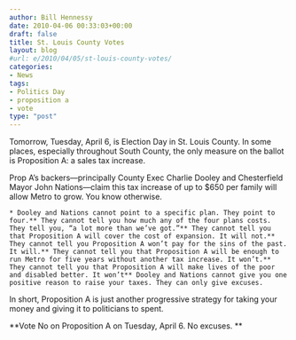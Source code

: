```yaml
---
author: Bill Hennessy
date: 2010-04-06 00:33:03+00:00
draft: false
title: St. Louis County Votes
layout: blog
#url: e/2010/04/05/st-louis-county-votes/
categories:
- News
tags:
- Politics Day
- proposition a
- vote
type: "post"
---
```


Tomorrow, Tuesday, April 6, is Election Day in St. Louis County. In some places, especially throughout South County, the only measure on the ballot is Proposition A: a sales tax increase. 

 

Prop A’s backers—principally County Exec Charlie Dooley and Chesterfield Mayor John Nations—claim this tax increase of up to $650 per family will allow Metro to grow. You know otherwise.

 

    * Dooley and Nations cannot point to a specific plan. They point to four.** They cannot tell you how much any of the four plans costs. They tell you, “a lot more than we’ve got.”** They cannot tell you that Proposition A will cover the cost of expansion. It will not.** They cannot tell you Proposition A won’t pay for the sins of the past. It will.** They cannot tell you that Proposition A will be enough to run Metro for five years without another tax increase. It won’t.** They cannot tell you that Proposition A will make lives of the poor and disabled better. It won’t** Dooley and Nations cannot give you one positive reason to raise your taxes. They can only give excuses.   

In short, Proposition A is just another progressive strategy for taking your money and giving it to politicians to spent.

**Vote No on Proposition A on Tuesday, April 6. No excuses. **
